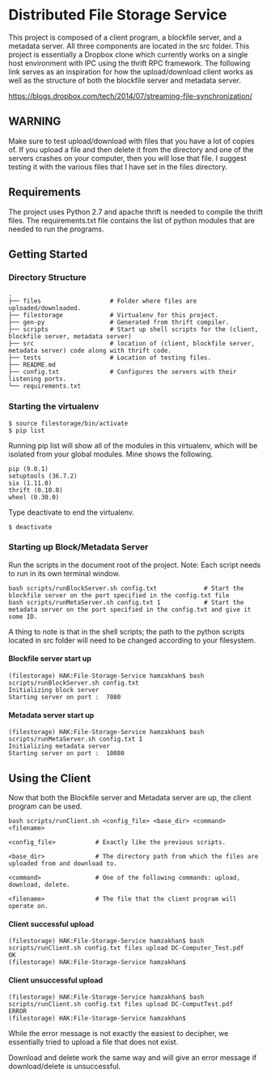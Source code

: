 # Distributed File Storage Service
This project is composed of a client program, a blockfile server, and a metadata server. All three components are located in the 
src folder. This project is essentially a Dropbox clone which currently works on a single host environment with IPC using the thrift RPC framework. The following link serves as an inspiration for how the upload/download client works as well as the structure of both the blockfile server and metadata server.

https://blogs.dropbox.com/tech/2014/07/streaming-file-synchronization/


## WARNING
Make sure to test upload/download with files that you have a lot of copies of. 
If you upload a file and then delete it from the directory and one of the 
servers crashes on your computer, then you will lose that file. I suggest 
testing it with the various files that I have set in the files directory. 



## Requirements

The project uses Python 2.7 and apache thrift is needed to compile the thrift files. 
The requirements.txt file contains the list of python modules that are needed to run 
the programs.

## Getting Started

### Directory Structure
    .
    ├── files                   # Folder where files are uploaded/downloaded.
    ├── filestorage             # Virtualenv for this project.
    ├── gen-py                  # Generated from thrift compiler.
    ├── scripts                 # Start up shell scripts for the (client, blockfile server, metadata server)
    ├── src                     # location of (client, blockfile server, metadata server) code along with thrift code.
    ├── tests                   # Location of testing files. 
    ├── README.md
    ├── config.txt              # Configures the servers with their listening ports. 
    └── requirements.txt 

### Starting the virtualenv
```
$ source filestorage/bin/activate
$ pip list
```
Running pip list will show all of the modules in this virtualenv, which will be 
isolated from your global modules. Mine shows the following.
```
pip (9.0.1)
setuptools (36.7.2)
six (1.11.0)
thrift (0.10.0)
wheel (0.30.0)
 ```
 Type deactivate to end the virtualenv.
```
$ deactivate         
```

### Starting up Block/Metadata Server
Run the scripts in the document root of the project.
Note: Each script needs to run in its own terminal window.  
```
bash scripts/runBlockServer.sh config.txt             # Start the blockfile server on the port specified in the config.txt file
bash scripts/runMetaServer.sh config.txt 1            # Start the metadata server on the port specified in the config.txt and give it some ID.
```

A thing to note is that in the shell scripts; the path to the python scripts located in src folder will need to be changed 
according to your filesystem. 

#### Blockfile server start up
```
(filestorage) HAK:File-Storage-Service hamzakhan$ bash scripts/runBlockServer.sh config.txt 
Initializing block server
Starting server on port :  7080
```
#### Metadata server start up
```
(filestorage) HAK:File-Storage-Service hamzakhan$ bash scripts/runMetaServer.sh config.txt 1 
Initializing metadata server
Starting server on port :  10080
```
## Using the Client 
Now that both the Blockfile server and Metadata server are up, the client program 
can be used. 
```
bash scripts/runClient.sh <config_file> <base_dir> <command> <filename>         

<config_file>           # Exactly like the previous scripts. 

<base_dir>              # The directory path from which the files are uploaded from and download to. 

<command>               # One of the following commands: upload, download, delete. 

<filename>              # The file that the client program will operate on. 
```

#### Client successful upload
```
(filestorage) HAK:File-Storage-Service hamzakhan$ bash scripts/runClient.sh config.txt files upload DC-Computer_Test.pdf
OK
(filestorage) HAK:File-Storage-Service hamzakhan$ 
```

#### Client unsuccessful upload
```
(filestorage) HAK:File-Storage-Service hamzakhan$ bash scripts/runClient.sh config.txt files upload DC-ComputTest.pdf
ERROR
(filestorage) HAK:File-Storage-Service hamzakhan$ 
```

While the error message is not exactly the easiest to decipher, we essentially tried to upload a file that does not exist. 

Download and delete work the same way and will give an error message if download/delete is unsuccessful. 